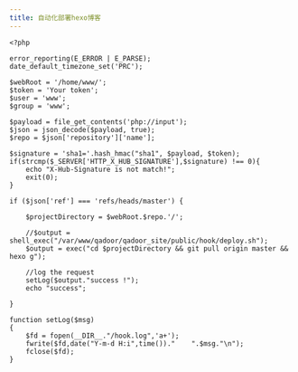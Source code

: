 ```yaml
---
title: 自动化部署hexo博客
---
```


	<?php
	
	error_reporting(E_ERROR | E_PARSE);
	date_default_timezone_set('PRC');
	
	$webRoot = '/home/www/';
	$token = 'Your token';
	$user = 'www';
	$group = 'www';
	
	$payload = file_get_contents('php://input');
	$json = json_decode($payload, true);
	$repo = $json['repository']['name'];
	
	$signature = 'sha1='.hash_hmac("sha1", $payload, $token);
	if(strcmp($_SERVER['HTTP_X_HUB_SIGNATURE'],$signature) !== 0){
	    echo "X-Hub-Signature is not match!";
	    exit(0);
	}
	
	if ($json['ref'] === 'refs/heads/master') {
	
	    $projectDirectory = $webRoot.$repo.'/';
	
	    //$output = shell_exec("/var/www/qadoor/qadoor_site/public/hook/deploy.sh");
	    $output = exec("cd $projectDirectory && git pull origin master && hexo g");
	
	    //log the request
	    setLog($output."success !");
	    echo "success";
	
	}
	
	function setLog($msg)
	{
	    $fd = fopen(__DIR__."/hook.log",'a+');
	    fwrite($fd,date("Y-m-d H:i",time())."    ".$msg."\n");
	    fclose($fd);
	}
